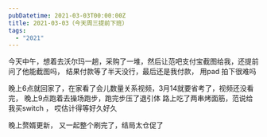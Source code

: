 ```yaml
---
pubDatetime: 2021-03-03T00:00:00Z
title: 2021-03-03（今天周三提前下班）
tags:
  - "2021"
---
```


今天中午，想着去沃尔玛一趟，采购了一堆，然后让范吧支付宝截图给我，还提前问了他能截图吗， 结果付款等了半天没行，最后还是我付款， 用pad 拍下很难吗

晚上6点就回家了，在家看了会儿数量关系视频，3月14就要省考了，视频还没看完，
晚上9点跑着去操场跑步，跑完步压了退引体
路上吃了两串烤面筋，范说给我买switch ， 哎估计得等好久好久

晚上赘婿更新， 又一起整个刷完了，结局太仓促了

